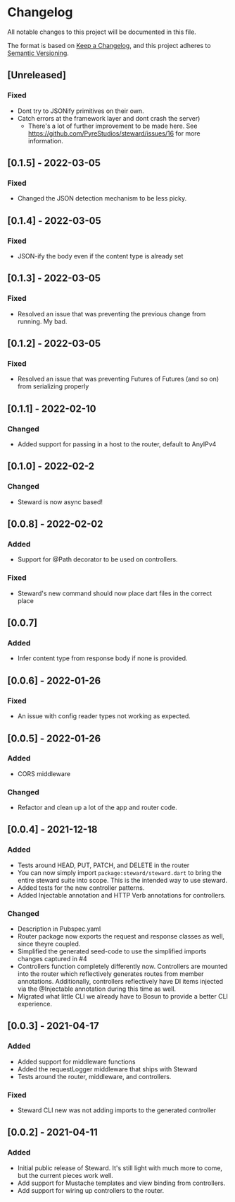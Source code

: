 # Changelog
All notable changes to this project will be documented in this file.

The format is based on [Keep a Changelog](https://keepachangelog.com/en/1.0.0/),
and this project adheres to [Semantic Versioning](https://semver.org/spec/v2.0.0.html).

## [Unreleased]
### Fixed
- Dont try to JSONify primitives on their own.
- Catch errors at the framework layer and dont crash the server)
    - There's a lot of further improvement to be made here. See https://github.com/PyreStudios/steward/issues/16 for more information.

## [0.1.5] - 2022-03-05
### Fixed
- Changed the JSON detection mechanism to be less picky.
## [0.1.4] - 2022-03-05
### Fixed
- JSON-ify the body even if the content type is already set

## [0.1.3] - 2022-03-05
### Fixed
- Resolved an issue that was preventing the previous change from running. My bad.

## [0.1.2] - 2022-03-05
### Fixed
- Resolved an issue that was preventing Futures of Futures (and so on) from serializing properly

## [0.1.1] - 2022-02-10
### Changed
- Added support for passing in a host to the router, default to AnyIPv4

## [0.1.0] - 2022-02-2
### Changed
- Steward is now async based!

## [0.0.8] - 2022-02-02
### Added
- Support for @Path decorator to be used on controllers.

### Fixed
- Steward's new command should now place dart files in the correct place

## [0.0.7]
### Added
- Infer content type from response body if none is provided.

## [0.0.6] - 2022-01-26
### Fixed
- An issue with config reader types not working as expected.

## [0.0.5] - 2022-01-26
### Added
- CORS middleware

### Changed
- Refactor and clean up a lot of the app and router code.

## [0.0.4] - 2021-12-18
### Added
- Tests around HEAD, PUT, PATCH, and DELETE in the router
- You can now simply import `package:steward/steward.dart` to bring the entire steward suite into scope. This is the intended way to use steward.
- Added tests for the new controller patterns.
- Added Injectable annotation and HTTP Verb annotations for controllers.

### Changed
- Description in Pubspec.yaml
- Router package now exports the request and response classes as well, since theyre coupled.
- Simplified the generated seed-code to use the simplified imports changes captured in #4
- Controllers function completely differently now. Controllers are mounted into the router which reflectively generates routes from member annotations. Additionally, controllers reflectively have DI items injected via the @Injectable annotation during this time as well.
- Migrated what little CLI we already have to Bosun to provide a better CLI experience.


## [0.0.3] - 2021-04-17
### Added
- Added support for middleware functions
- Added the requestLogger middleware that ships with Steward
- Tests around the router, middleware, and controllers.

### Fixed
- Steward CLI new was not adding imports to the generated controller

## [0.0.2] - 2021-04-11
### Added
- Initial public release of Steward. It's still light with much more to come, but the current pieces work well.
- Add support for Mustache templates and view binding from controllers.
- Add support for wiring up controllers to the router.
